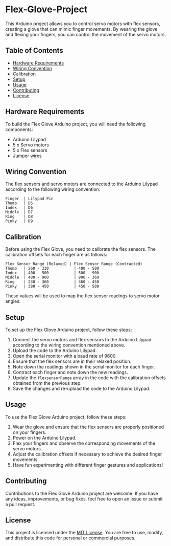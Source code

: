 # Flex-Glove-Project

This Arduino project allows you to control servo motors with flex sensors, creating a glove that can mimic finger movements. By wearing the glove and flexing your fingers, you can control the movement of the servo motors.

## Table of Contents

- [Hardware Requirements](#hardware-requirements)
- [Wiring Convention](#wiring-convention)
- [Calibration](#calibration)
- [Setup](#setup)
- [Usage](#usage)
- [Contributing](#contributing)
- [License](#license)

## Hardware Requirements

To build the Flex Glove Arduino project, you will need the following components:

- Arduino Lilypad
- 5 x Servo motors
- 5 x Flex sensors
- Jumper wires

## Wiring Convention

The flex sensors and servo motors are connected to the Arduino Lilypad according to the following wiring convention:

```
Finger  | Lilypad Pin
Thumb   | D5
Index   | D6
Middle  | D7
Ring    | D8
Pinky   | D9
```

## Calibration

Before using the Flex Glove, you need to calibrate the flex sensors. The calibration offsets for each finger are as follows:

```
Flex Sensor Range (Relaxed) | Flex Sensor Range (Contracted)
Thumb   | 260 - 330           | 400 - 500
Index   | 400 - 500           | 500 - 900
Middle  | 480 - 900           | 900 - 360
Ring    | 230 - 360           | 360 - 450
Pinky   | 380 - 450           | 450 - 500
```

These values will be used to map the flex sensor readings to servo motor angles.

## Setup

To set up the Flex Glove Arduino project, follow these steps:

1. Connect the servo motors and flex sensors to the Arduino Lilypad according to the wiring convention mentioned above.
2. Upload the code to the Arduino Lilypad.
3. Open the serial monitor with a baud rate of 9600.
4. Ensure that the flex sensors are in their relaxed position.
5. Note down the readings shown in the serial monitor for each finger.
6. Contract each finger and note down the new readings.
7. Update the `flexsensorRange` array in the code with the calibration offsets obtained from the previous step.
8. Save the changes and re-upload the code to the Arduino Lilypad.

## Usage

To use the Flex Glove Arduino project, follow these steps:

1. Wear the glove and ensure that the flex sensors are properly positioned on your fingers.
2. Power on the Arduino Lilypad.
3. Flex your fingers and observe the corresponding movements of the servo motors.
4. Adjust the calibration offsets if necessary to achieve the desired finger movements.
5. Have fun experimenting with different finger gestures and applications!

## Contributing

Contributions to the Flex Glove Arduino project are welcome. If you have any ideas, improvements, or bug fixes, feel free to open an issue or submit a pull request.

## License

This project is licensed under the [MIT License](LICENSE). You are free to use, modify, and distribute this code for personal or commercial purposes.
